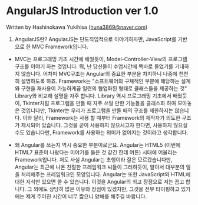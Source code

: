 # AngularJS Introduction ver 1.0
Written by Hashinokawa Yukihisa (huna3869@naver.com)

1. AngularJS란?
	AngularJS는 단도직입적으로 이야기하자면, JavaScript를 기반으로 한 MVC Framework입니다.

* MVC는 프로그래밍 기초 시간에 배웠듯이, Model-Controller-View의 프로그램 구조를 이야기 하는 것입니다. 뭐, 난 당신들이 수업시간에 똑바로 들었기를 기대하지 않습니다.
어차피 MVC구조는 Angular의 중요한 부분을 차지하니 나중에 천천히 설명하도록 하죠.
Framework는 "소프트웨어의 구체적인 부분에 해당하는 설계와 구현을 재사용이 가능하게끔 일련의 협업화된 형태로 클래스들을 제공하는 것"
Library와 비교해 설명을 자주 합니다. Library 역시 프로그래밍 기초에서 배웠듯이,
Tkinter처럼 프로그램을 만들 때 자주 쓰일 만한 기능들을 클래스화 하여 모아놓은 것입니다만,
Tkinter는 우리가 프로그램을 만들 때의 구조를 제한하지는 않습니다. 
이와 달리, Framework는 사용 할 때부터 Framework의 제작자가 의도한 구조가 제시되어 있습니다.
그것을 굳이 사용하지 않으시고자 한다면, 사용하지 않으실 수도 있습니다만, Framework를 사용하는 의미가 없어지는 것이라고 생각합니다.

* 왜 Angular를 쓰는지 역시 중요한 부분이로군요. Angular는 HTML5 (이번에 HTML7 표준이 나왔다는 이야기를 들은 것 같긴 한데 여튼)
시대에 어울리는 Framework입니다. 저도 사실 Angular는 초행이라 잘은 모르겠습니다만,
Angular는 최근에 나온 친절한 프레임워크 씨들이 그러하듯이, 알아서 대부분의 일을 처리해주는 프레임워크인 모양입니다.
Angular는 또한 JavaScript와 HTML에 대한 지식만 있으면 쓸 수 있습니다. 이것을 Angular의 최고 장점으로 저는 꼽고 합니다.
그 외에도 상당히 많은 이유와 장점이 있겠지만, 그것을 전부 타이핑하고 있기에는 제게 주어진 시간이 너무 짧으니 양해를 해주길 바랍니다.
